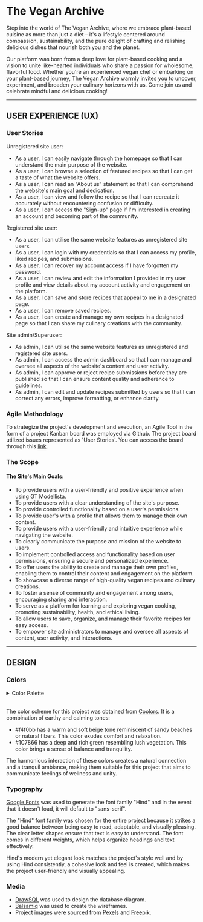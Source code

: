 # **The Vegan Archive**

Step into the world of The Vegan Archive, where we embrace plant-based cuisine as more than just a diet – it's a lifestyle centered around compassion, sustainability, and the pure delight of crafting and relishing delicious dishes that nourish both you and the planet.

Our platform was born from a deep love for plant-based cooking and a vision to unite like-hearted individuals who share a passion for wholesome, flavorful food. Whether you're an experienced vegan chef or embarking on your plant-based journey, The Vegan Archive warmly invites you to uncover, experiment, and broaden your culinary horizons with us. Come join us and celebrate mindful and delicious cooking!

<hr>

## **USER EXPERIENCE (UX)**

### **User Stories**

Unregistered site user:

- As a user, I can easily navigate through the homepage so that I can understand the main purpose of the website.
- As a user, I can browse a selection of featured recipes so that I can get a taste of what the website offers.
- As a user, I can read an “About us” statement so that I can comprehend the website's main goal and dedication.
- As a user, I can view and follow the recipe so that I can recreate it accurately without encountering confusion or difficulty.
- As a user, I can access the "Sign-up" page if I'm interested in creating an account and becoming part of the community.

Registered site user:

- As a user, I can utilise the same website features as unregistered site users.
- As a user, I can login with my credentials so that I can access my profile, liked recipes, and submissions.
- As a user, I can recover my account access if I have forgotten my password.
- As a user, I can review and edit the information I provided in my user profile and view details about my account activity and engagement on the platform.
- As a user, I can save and store recipes that appeal to me in a designated page.
- As a user, I can remove saved recipes.
- As a user, I can create and manage my own recipes in a designated page so that I can share my culinary creations with the community.

Site admin/Superuser:

- As admin, I can utilise the same website features as unregistered and registered site users.
- As admin, I can access the admin dashboard so that I can manage and oversee all aspects of the website's content and user activity.
- As admin, I can approve or reject recipe submissions before they are published so that I can ensure content quality and adherence to guidelines.
- As admin, I can edit and update recipes submitted by users so that I can correct any errors, improve formatting, or enhance clarity.

### **Agile Methodology**

To strategize the project's development and execution, an Agile Tool in the form of a project Kanban board was employed via Github. The project board utilized issues represented as 'User Stories'. You can access the board through this [link](https://github.com/users/IanaLois/projects/3).

### **The Scope**

#### **The Site's Main Goals:**

- To provide users with a user-friendly and positive experience when using GT Modellista.
- To provide users with a clear understanding of the site's purpose.
- To provide controlled functionality based on a user's permissions.
- To provide user's with a profile that allows them to manage their own content.
- To provide users with a user-friendly and intuitive experience while navigating the website.
- To clearly communicate the purpose and mission of the website to users.
- To implement controlled access and functionality based on user permissions, ensuring a secure and personalized experience.
- To offer users the ability to create and manage their own profiles, enabling them to control their content and engagement on the platform.
- To showcase a diverse range of high-quality vegan recipes and culinary creations.
- To foster a sense of community and engagement among users, encouraging sharing and interaction.
- To serve as a platform for learning and exploring vegan cooking, promoting sustainability, health, and ethical living.
- To allow users to save, organize, and manage their favorite recipes for easy access.
- To empower site administrators to manage and oversee all aspects of content, user activity, and interactions.

<hr>

## **DESIGN**

### **Colors**

<details>
<summary>Color Palette</summary>

<br>

<img src="media/tva-color-palette.png" alt="Color Palette" width="45%" height="45%">

</details>

<br>

The color scheme for this project was obtained from [Coolors](https://coolors.co/).
It is a combination of earthy and calming tones:

- #f4f0bb has a warm and soft beige tone reminiscent of sandy beaches or natural fibers. This color exudes comfort and relaxation.
- #1C7866 has a deep and rich green resembling lush vegetation. This color brings a sense of balance and tranquility.

The harmonious interaction of these colors creates a natural connection and a tranquil ambiance, making them suitable for this project that aims to communicate feelings of wellness and unity.

### **Typography**

[Google Fonts](https://fonts.google.com/) was used to generate the font family "Hind" and in the event that it doesn't load, it will default to "sans-serif".

The "Hind" font family was chosen for the entire project because it strikes a good balance between being easy to read, adaptable, and visually pleasing. The clear letter shapes ensure that text is easy to understand. The font comes in different weights, which helps organize headings and text effectively.

Hind's modern yet elegant look matches the project's style well and by using Hind consistently, a cohesive look and feel is created, which makes the project user-friendly and visually appealing.

### **Media**

- [DrawSQL](https://drawsql.app/diagrams) was used to design the database diagram.
- [Balsamiq](https://balsamiq.com/) was used to create the wireframes.
- Project images were sourced from [Pexels](https://www.pexels.com/) and [Freepik](https://www.freepik.com/).
